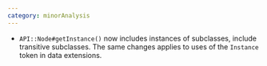 ```yaml
---
category: minorAnalysis
---
```

* `API::Node#getInstance()` now includes instances of subclasses, include transitive subclasses.
  The same changes applies to uses of the `Instance` token in data extensions.
